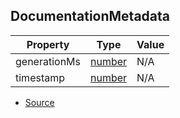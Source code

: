 ## DocumentationMetadata

| Property     | Type                                                                                              | Value |
| ------------ | ------------------------------------------------------------------------------------------------- | ----- |
| generationMs | [number](https://developer.mozilla.org/en-US/docs/Web/JavaScript/Reference/Global_Objects/Number) | N/A   |
| timestamp    | [number](https://developer.mozilla.org/en-US/docs/Web/JavaScript/Reference/Global_Objects/Number) | N/A   |

-   [Source](https://github.com/twlite/micro-docgen/blob/e1de794/src/index.ts#L49)
